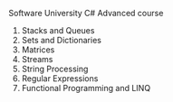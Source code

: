 Software University
C# Advanced course

1. Stacks and Queues
2. Sets and Dictionaries
3. Matrices
4. Streams
5. String Processing
6. Regular Expressions
7. Functional Programming and LINQ

